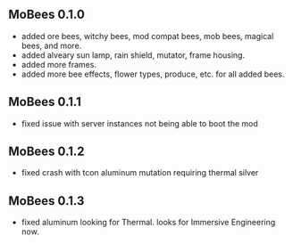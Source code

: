 ## MoBees 0.1.0
- added ore bees, witchy bees, mod compat bees, mob bees, magical bees, and more.
- added alveary sun lamp, rain shield, mutator, frame housing.
- added more frames.
- added more bee effects, flower types, produce, etc. for all added bees.

## MoBees 0.1.1
- fixed issue with server instances not being able to boot the mod

## MoBees 0.1.2
- fixed crash with tcon aluminum mutation requiring thermal silver

## MoBees 0.1.3
- fixed aluminum looking for Thermal. looks for Immersive Engineering now.